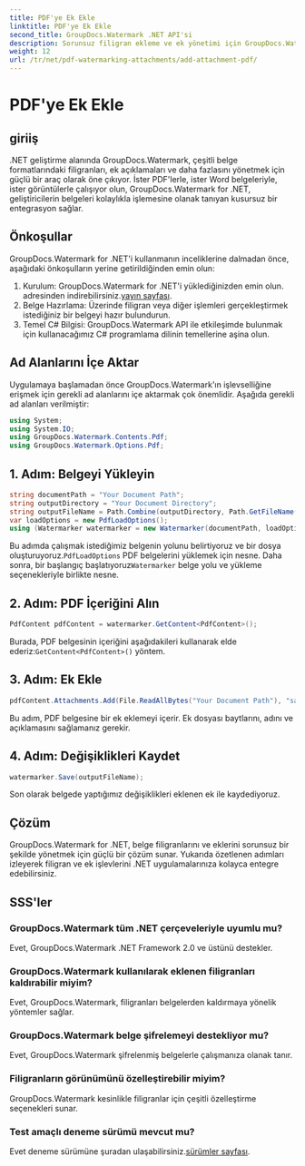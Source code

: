 ```yaml
---
title: PDF'ye Ek Ekle
linktitle: PDF'ye Ek Ekle
second_title: GroupDocs.Watermark .NET API'si
description: Sorunsuz filigran ekleme ve ek yönetimi için GroupDocs.Watermark ile .NET belge yönetimi yeteneklerinizi geliştirin.
weight: 12
url: /tr/net/pdf-watermarking-attachments/add-attachment-pdf/
---
```


# PDF'ye Ek Ekle

## giriiş
.NET geliştirme alanında GroupDocs.Watermark, çeşitli belge formatlarındaki filigranları, ek açıklamaları ve daha fazlasını yönetmek için güçlü bir araç olarak öne çıkıyor. İster PDF'lerle, ister Word belgeleriyle, ister görüntülerle çalışıyor olun, GroupDocs.Watermark for .NET, geliştiricilerin belgeleri kolaylıkla işlemesine olanak tanıyan kusursuz bir entegrasyon sağlar.
## Önkoşullar
GroupDocs.Watermark for .NET'i kullanmanın inceliklerine dalmadan önce, aşağıdaki önkoşulların yerine getirildiğinden emin olun:
1.  Kurulum: GroupDocs.Watermark for .NET'i yüklediğinizden emin olun. adresinden indirebilirsiniz.[yayın sayfası](https://releases.groupdocs.com/Watermark/net/).
2. Belge Hazırlama: Üzerinde filigran veya diğer işlemleri gerçekleştirmek istediğiniz bir belgeyi hazır bulundurun.
3. Temel C# Bilgisi: GroupDocs.Watermark API ile etkileşimde bulunmak için kullanacağımız C# programlama dilinin temellerine aşina olun.

## Ad Alanlarını İçe Aktar
Uygulamaya başlamadan önce GroupDocs.Watermark'ın işlevselliğine erişmek için gerekli ad alanlarını içe aktarmak çok önemlidir. Aşağıda gerekli ad alanları verilmiştir:
```csharp
using System;
using System.IO;
using GroupDocs.Watermark.Contents.Pdf;
using GroupDocs.Watermark.Options.Pdf;
```
## 1. Adım: Belgeyi Yükleyin
```csharp
string documentPath = "Your Document Path";
string outputDirectory = "Your Document Directory";
string outputFileName = Path.Combine(outputDirectory, Path.GetFileName(documentPath));
var loadOptions = new PdfLoadOptions();
using (Watermarker watermarker = new Watermarker(documentPath, loadOptions))
```
 Bu adımda çalışmak istediğimiz belgenin yolunu belirtiyoruz ve bir dosya oluşturuyoruz.`PdfLoadOptions` PDF belgelerini yüklemek için nesne. Daha sonra, bir başlangıç başlatıyoruz`Watermarker` belge yolu ve yükleme seçenekleriyle birlikte nesne.
## 2. Adım: PDF İçeriğini Alın
```csharp
PdfContent pdfContent = watermarker.GetContent<PdfContent>();
```
 Burada, PDF belgesinin içeriğini aşağıdakileri kullanarak elde ederiz:`GetContent<PdfContent>()` yöntem.
## 3. Adım: Ek Ekle
```csharp
pdfContent.Attachments.Add(File.ReadAllBytes("Your Document Path"), "sample doc", "sample doc as attachment");
```
Bu adım, PDF belgesine bir ek eklemeyi içerir. Ek dosyası baytlarını, adını ve açıklamasını sağlamanız gerekir.
## 4. Adım: Değişiklikleri Kaydet
```csharp
watermarker.Save(outputFileName);
```
Son olarak belgede yaptığımız değişiklikleri eklenen ek ile kaydediyoruz.

## Çözüm
GroupDocs.Watermark for .NET, belge filigranlarını ve eklerini sorunsuz bir şekilde yönetmek için güçlü bir çözüm sunar. Yukarıda özetlenen adımları izleyerek filigran ve ek işlevlerini .NET uygulamalarınıza kolayca entegre edebilirsiniz.
## SSS'ler
### GroupDocs.Watermark tüm .NET çerçeveleriyle uyumlu mu?
Evet, GroupDocs.Watermark .NET Framework 2.0 ve üstünü destekler.
### GroupDocs.Watermark kullanılarak eklenen filigranları kaldırabilir miyim?
Evet, GroupDocs.Watermark, filigranları belgelerden kaldırmaya yönelik yöntemler sağlar.
### GroupDocs.Watermark belge şifrelemeyi destekliyor mu?
Evet, GroupDocs.Watermark şifrelenmiş belgelerle çalışmanıza olanak tanır.
### Filigranların görünümünü özelleştirebilir miyim?
GroupDocs.Watermark kesinlikle filigranlar için çeşitli özelleştirme seçenekleri sunar.
### Test amaçlı deneme sürümü mevcut mu?
 Evet deneme sürümüne şuradan ulaşabilirsiniz.[sürümler sayfası](https://releases.groupdocs.com/).